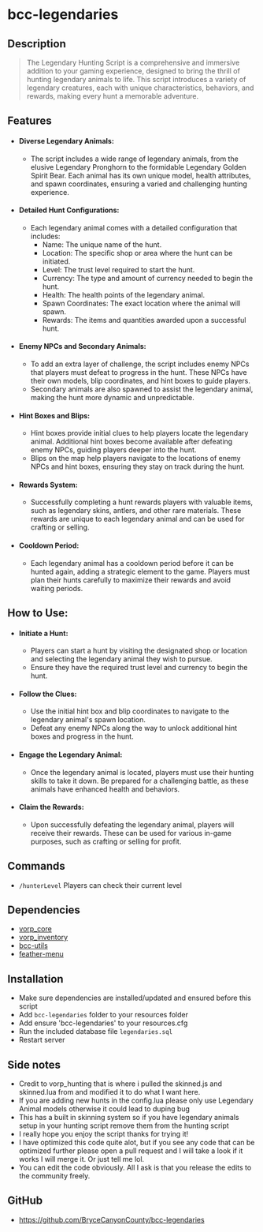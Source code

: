 # bcc-legendaries

## Description
> The Legendary Hunting Script is a comprehensive and immersive addition to your gaming experience, designed to bring the thrill of hunting legendary animals to life. This script introduces a variety of legendary creatures, each with unique characteristics, behaviors, and rewards, making every hunt a memorable adventure.

## Features

- #### Diverse Legendary Animals:
  - The script includes a wide range of legendary animals, from the elusive Legendary Pronghorn to the formidable Legendary Golden Spirit Bear. Each animal has its own unique model, health attributes, and spawn coordinates, ensuring a varied and challenging hunting experience.

- #### Detailed Hunt Configurations:
  - Each legendary animal comes with a detailed configuration that includes:
    - Name: The unique name of the hunt.
    - Location: The specific shop or area where the hunt can be initiated.
    - Level: The trust level required to start the hunt.
    - Currency: The type and amount of currency needed to begin the hunt.
    - Health: The health points of the legendary animal.
    - Spawn Coordinates: The exact location where the animal will spawn.
    - Rewards: The items and quantities awarded upon a successful hunt.

- #### Enemy NPCs and Secondary Animals:
  - To add an extra layer of challenge, the script includes enemy NPCs that players must defeat to progress in the hunt. These NPCs have their own models, blip coordinates, and hint boxes to guide players.
  - Secondary animals are also spawned to assist the legendary animal, making the hunt more dynamic and unpredictable.

- #### Hint Boxes and Blips:
  - Hint boxes provide initial clues to help players locate the legendary animal. Additional hint boxes become available after defeating enemy NPCs, guiding players deeper into the hunt.
  - Blips on the map help players navigate to the locations of enemy NPCs and hint boxes, ensuring they stay on track during the hunt.

- #### Rewards System:
  - Successfully completing a hunt rewards players with valuable items, such as legendary skins, antlers, and other rare materials. These rewards are unique to each legendary animal and can be used for crafting or selling.

- #### Cooldown Period:
  - Each legendary animal has a cooldown period before it can be hunted again, adding a strategic element to the game. Players must plan their hunts carefully to maximize their rewards and avoid waiting periods.

## How to Use:
- #### Initiate a Hunt:
  - Players can start a hunt by visiting the designated shop or location and selecting the legendary animal they wish to pursue.
  - Ensure they have the required trust level and currency to begin the hunt.

- #### Follow the Clues:
  - Use the initial hint box and blip coordinates to navigate to the legendary animal's spawn location.
  - Defeat any enemy NPCs along the way to unlock additional hint boxes and progress in the hunt.

- #### Engage the Legendary Animal:
  - Once the legendary animal is located, players must use their hunting skills to take it down. Be prepared for a challenging battle, as these animals have enhanced health and behaviors.

- #### Claim the Rewards:
  - Upon successfully defeating the legendary animal, players will receive their rewards. These can be used for various in-game purposes, such as crafting or selling for profit.

## Commands
 - `/hunterLevel` Players can check their current level

## Dependencies
- [vorp_core](https://github.com/VORPCORE/vorp-core-lua)
- [vorp_inventory](https://github.com/VORPCORE/vorp_inventory-lua)
- [bcc-utils](https://github.com/BryceCanyonCounty/bcc-utils)
- [feather-menu](https://github.com/FeatherFramework/feather-menu/releases)

## Installation
- Make sure dependencies are installed/updated and ensured before this script
- Add `bcc-legendaries` folder to your resources folder
- Add ensure 'bcc-legendaries' to your resources.cfg
- Run the included database file `legendaries.sql`
- Restart server

## Side notes
- Credit to vorp_hunting that is where i pulled the skinned.js and skinned.lua from and modified it to do what I want here.
- If you are adding new hunts in the config.lua please only use Legendary Animal models otherwise it could lead to duping bug
- This has a built in skinning system so if you have legendary animals setup in your hunting script remove them from the hunting script
- I really hope you enjoy the script thanks for trying it!
- I have optimized this code quite alot, but if you see any code that can be optimized further please open a pull request and I will take a look if it works I will merge it. Or just tell me lol.
- You can edit the code obviously. All I ask is that you release the edits to the community freely.

## GitHub
- https://github.com/BryceCanyonCounty/bcc-legendaries